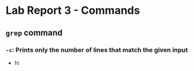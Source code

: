 # Lab Report 3 - Commands

## `grep` command

### `-c`: Prints only the number of lines that match the given input
* hi
